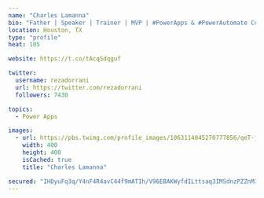 ```yaml
---
name: "Charles Lamanna"
bio: "Father | Speaker | Trainer | MVP | #PowerApps & #PowerAutomate Community Super User | YouTuber Right-pointing triangle http://youtube.com/c/rezadorrani | Learn - Share - Clockwise rightwards and leftwards open circle arrows"
location: Houston, TX
type: "profile"
heat: 105

website: https://t.co/tAcqSdqguf

twitter:
  username: rezadorrani
  url: https://twitter.com/rezadorrani
  followers: 7430

topics:
  - Power Apps

images:
  - url: https://pbs.twimg.com/profile_images/1063114045270777856/qeT-jpWr_400x400.jpg
    width: 400
    height: 400
    isCached: true
    title: "Charles Lamanna"

secured: "IHDyuFq3q/Y4nF4R4avC44f9mATIh/V96EBAKWyfdILttsaq3IMSdnzPZZnMI49Ey224nXKedKo3nFoO9UeNxa57Uff0qiLY1qKos8d1Eqj8OzY5OPGeppHNFoE/RgAUMJP99OQDYta/gN3Ly8WdKd4Z4xMLFFKi8TASNVD6yjXW28gL9RZLFv/hV1ggr2Po9uNjUaaP7CEmMHJCWyzy6Q+S7MT/kwCK8zvH3561VwD7FkAZbhJBrMHSiyB9NIpiLBamQSDXVKyyofX4DrdqWf0s26H+gLiuIGsS8LMnFyAkkfRcyXkMMDzQvhrGopgIMEh+Frm3pwlWtlxwPWqhix4mh2jqiCnqUO4cExtx/M707aTDk9Dwm1tX9STrIcrSj2UHoo5mvLDM/Lioeo+bZVYgJbUmdExVgH74q9df/y8=;cbPZNSqgOEYJ8iQHwsXG1g=="
---
```


